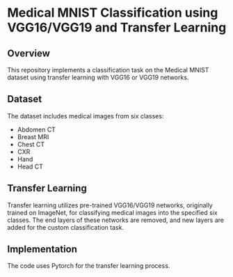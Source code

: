 # Medical MNIST Classification using VGG16/VGG19 and Transfer Learning

## Overview

This repository implements a classification task on the Medical MNIST dataset using transfer learning with VGG16 or VGG19 networks. 

## Dataset
The dataset includes medical images from six classes:
- Abdomen CT
- Breast MRI
- Chest CT
- CXR
- Hand
- Head CT

## Transfer Learning

Transfer learning utilizes pre-trained VGG16/VGG19 networks, originally trained on ImageNet, for classifying medical images into the specified six classes. The end layers of these networks are removed, and new layers are added for the custom classification task.

## Implementation

The code uses Pytorch for the transfer learning process. 
